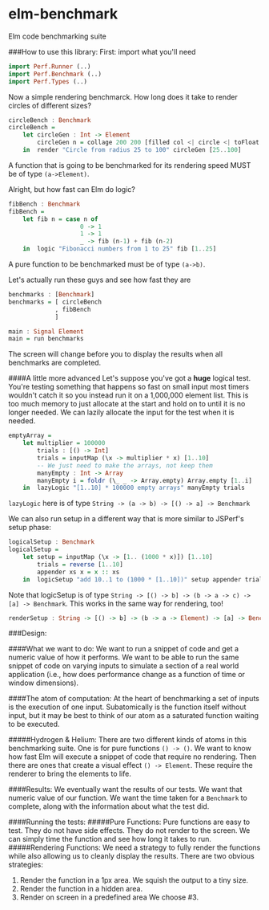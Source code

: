 elm-benchmark
=============

Elm code benchmarking suite

###How to use this library:
First: import what you'll need
```haskell
import Perf.Runner (..)
import Perf.Benchmark (..)
import Perf.Types (..)
```

Now a simple rendering benchmarck. How long does it take to render circles of different sizes?
```haskell
circleBench : Benchmark
circleBench =
    let circleGen : Int -> Element 
        circleGen n = collage 200 200 [filled col <| circle <| toFloat n]
    in  render "Circle from radius 25 to 100" circleGen [25..100]
```
A function that is going to be benchmarked for its rendering speed MUST be of type `(a->Element)`.


Alright, but how fast can Elm do logic?
```haskell
fibBench : Benchmark
fibBench =
    let fib n = case n of
                    0 -> 1
                    1 -> 1
                    _ -> fib (n-1) + fib (n-2)
    in  logic "Fibonacci numbers from 1 to 25" fib [1..25]
```
A pure function to be benchmarked must be of type `(a->b)`.


Let's actually run these guys and see how fast they are
```haskell
benchmarks : [Benchmark]
benchmarks = [ circleBench
             , fibBench
             ]

main : Signal Element
main = run benchmarks
```

The screen will change before you to display the results when all benchmarks are completed.

####A little more advanced
Let's suppose you've got a **huge** logical test. You're testing something that happens so fast on small input most timers wouldn't catch it so you instead run it on a 1,000,000 element list. This is too much memory to just allocate at the start and hold on to until it is no longer needed. We can lazily allocate the input for the test when it is needed.
```haskell
emptyArray =
    let multiplier = 100000
        trials : [() -> Int]
        trials = inputMap (\x -> multiplier * x) [1..10]
        -- We just need to make the arrays, not keep them
        manyEmpty : Int -> Array
        manyEmpty i = foldr (\_ _ -> Array.empty) Array.empty [1..i]
    in  lazyLogic "[1..10] * 100000 empty arrays" manyEmpty trials
```
`lazyLogic` here is of type `String -> (a -> b) -> [() -> a] -> Benchmark`


We can also run setup in a different way that is more similar to JSPerf's setup phase:
```haskell
logicalSetup : Benchmark
logicalSetup =
    let setup = inputMap (\x -> [1.. (1000 * x)]) [1..10]
        trials = reverse [1..10]
        appender xs x = x :: xs
    in  logicSetup "add 10..1 to (1000 * [1..10])" setup appender trials
```
Note that logicSetup is of type `String -> [() -> b] -> (b -> a -> c) -> [a] -> Benchmark`.
This works in the same way for rendering, too!
```haskell
renderSetup : String -> [() -> b] -> (b -> a -> Element) -> [a] -> Benchmark
```


###Design:

####What we want to do:
We want to run a snippet of code and get a numeric value of how it performs.
We want to be able to run the same snippet of code on varying inputs to
simulate a section of a real world application (i.e., how does performance
change as a function of time or window dimensions).

####The atom of computation:
At the heart of benchmarking a set of inputs is the execution of one input.
Subatomically is the function itself without input, but it may be best to
think of our atom as a saturated function waiting to be executed.

#####Hydrogen & Helium:
There are two different kinds of atoms in this benchmarking suite.
One is for pure functions `() -> ()`. We want to know how fast Elm will
execute a snippet of code that require no rendering.
Then there are ones that create a visual effect `() -> Element`.
These require the renderer to bring the elements to life.

####Results:
We eventually want the results of our tests. We want that numeric value
of our function. We want the time taken for a `Benchmark` to complete, along
with the information about what the test did.

####Running the tests:
#####Pure Functions:
Pure functions are easy to test. They do not have side effects. They do not render to the screen. We can simply time the function and see how long it takes to run.
#####Rendering Functions:
We need a strategy to fully render the functions while also allowing us to cleanly display the results. There are two obvious strategies:
1. Render the function in a 1px area. We squish the output to a tiny size.
2. Render the function in a hidden area.
3. Render on screen in a predefined area
We choose #3.

